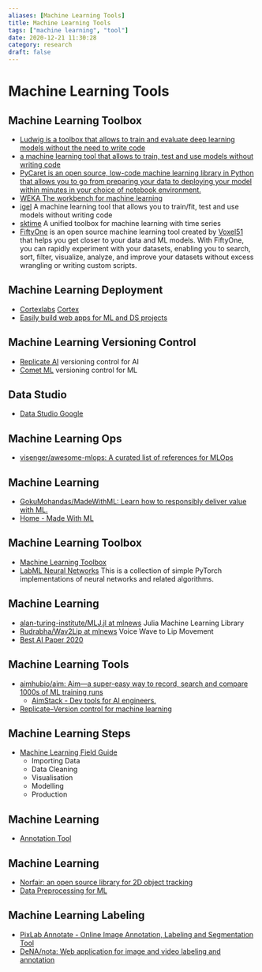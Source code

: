 ```yaml
---
aliases: [Machine Learning Tools]
title: Machine Learning Tools
tags: ["machine learning", "tool"]
date: 2020-12-21 11:30:28
category: research
draft: false
---
```


# Machine Learning Tools

## Machine Learning Toolbox

- [Ludwig is a toolbox that allows to train and evaluate deep learning models without the need to write code](https://github.com/uber/ludwig)
- [a machine learning tool that allows to train, test and use models without writing code](https://github.com/nidhaloff/igel)
- [PyCaret is an open source, low-code machine learning library in Python that allows you to go from preparing your data to deploying your model within minutes in your choice of notebook environment.](https://pycaret.org/)
- [WEKA The workbench for machine learning](https://www.cs.waikato.ac.nz/ml/weka/)
- [igel](https://github.com/nidhaloff/igel) A machine learning tool that allows you to train/fit, test and use models without writing code
- [sktime](https://github.com/alan-turing-institute/sktime) A unified toolbox for machine learning with time series
- [FiftyOne](https://www.voxel51.com/docs/fiftyone) is an open source machine learning tool created by [Voxel51](https://voxel51.com) that helps you get closer to your data and ML models. With FiftyOne, you can rapidly experiment with your datasets, enabling you to search, sort, filter, visualize, analyze, and improve your datasets without excess wrangling or writing custom scripts.

## Machine Learning Deployment

- [Cortexlabs](https://github.com/cortexlabs/cortex/tree/master/examples) [Cortex](https://www.cortex.dev/)
- [Easily build web apps for ML and DS projects](https://www.streamlit.io/)

## Machine Learning Versioning Control

- [Replicate AI](https://replicate.ai/) versioning control for AI
- [Comet ML](https://www.comet.ml/site/) versioning control for ML

## Data Studio

- [Data Studio Google](https://datastudio.google.com/navigation/reporting)

## Machine Learning Ops

- [visenger/awesome-mlops: A curated list of references for MLOps](https://github.com/visenger/awesome-mlops)

## Machine Learning

- [GokuMohandas/MadeWithML: Learn how to responsibly deliver value with ML.](https://github.com/GokuMohandas/MadeWithML)
- [Home - Made With ML](https://madewithml.com/#foundations)

## Machine Learning Toolbox

- [Machine Learning Toolbox](https://amitness.com/toolbox/)
- [LabML Neural Networks](https://lab-ml.com/labml_nn/index.html) This is a collection of simple PyTorch implementations of neural networks and related algorithms.

## Machine Learning

- [alan-turing-institute/MLJ.jl at mlnews](https://github.com/alan-turing-institute/MLJ.jl?ref=mlnews) Julia Machine Learning Library
- [Rudrabha/Wav2Lip at mlnews](https://github.com/Rudrabha/Wav2Lip) Voice Wave to Lip Movement
- [Best AI Paper 2020](https://github.com/louisfb01/Best_AI_paper_2020)

## Machine Learning Tools

- [aimhubio/aim: Aim—a super-easy way to record, search and compare 1000s of ML training runs](https://github.com/aimhubio/aim)
    - [AimStack - Dev tools for AI engineers.](https://aimstack.io/)
- [Replicate–Version control for machine learning](https://replicate.ai/)

## Machine Learning Steps

- [Machine Learning Field Guide](https://www.kamwithk.com/machine-learning-field-guide-ckbbqt0iv025u5ks1a7kgjckx)
  - Importing Data
  - Data Cleaning
  - Visualisation
  - Modelling
  - Production

## Machine Learning

- [Annotation Tool](https://www.getmarkup.com/)

## Machine Learning

- [Norfair: an open source library for 2D object tracking](https://tryolabs.com/blog/2020/09/10/releasing-norfair-an-open-source-library-for-object-tracking/)
- [Data Preprocessing for ML](https://medium.com/better-programming/data-preprocessing-for-machine-learning-3822ace03ae6)

## Machine Learning Labeling

- [PixLab Annotate - Online Image Annotation, Labeling and Segmentation Tool](https://annotate.pixlab.io/)
- [DeNA/nota: Web application for image and video labeling and annotation](https://github.com/DeNA/nota)
